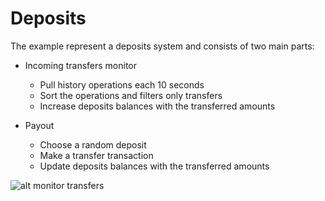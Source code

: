 # Deposits

The example represent a deposits system and consists of two main parts:

* Incoming transfers monitor
  * Pull history operations each 10 seconds
  * Sort the operations and filters only transfers
  * Increase deposits balances with the transferred amounts

* Payout
  * Choose a random deposit
  * Make a transfer transaction
  * Update deposits balances with the transferred amounts

![alt monitor transfers](https://github.com/scorum/scorum-go/tree/master/examples/diagrams/monitor.png "Monitor transfers")